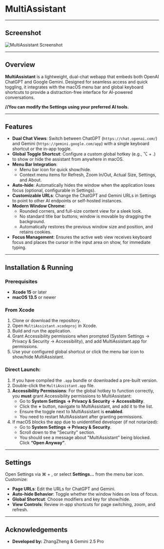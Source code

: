 # MultiAssistant

---
## Screenshot

![MultiAssistant Screenshot](https://github.com/user-attachments/assets/5b67a645-fe58-4a16-8b04-9d41a1f4914d)


---

## Overview

**MultiAssistant** is a lightweight, dual-chat webapp that embeds both OpenAI ChatGPT and Google Gemini. Designed for seamless access and quick toggling, it integrates with the macOS menu bar and global keyboard shortcuts to provide a distraction-free interface for AI-powered conversations.

**//You can modify the Settings using your preferred AI tools.**

---

## Features

- **Dual Chat Views**: Switch between ChatGPT (`https://chat.openai.com/`) and Gemini (`https://gemini.google.com/app`) with a single keyboard shortcut or the in-app toggle.
- **Global Toggle Shortcut**: Configure a custom global hotkey (e.g., ⌥ + .) to show or hide the assistant from anywhere in macOS.
- **Menu Bar Integration**:
  - Menu bar icon for quick show/hide.
  - Context menu items for Refresh, Zoom In/Out, Actual Size, Settings, and About.
- **Auto-hide**: Automatically hides the window when the application loses focus (optional, configurable in Settings).
- **Customizable URLs**: Change the ChatGPT and Gemini URLs in Settings to point to other AI endpoints or self-hosted instances.
- **Modern Window Chrome**:
  - Rounded corners, and full-size content view for a sleek look.
  - No standard title bar buttons; window is movable by dragging the background.
  - Automatically restores the previous window size and position, and retains cookies.
- **Focus Management**: Ensures the active web view receives keyboard focus and places the cursor in the input area on show, for immediate typing.

---

## Installation & Running

### Prerequisites

- **Xcode 15** or later
- **macOS 13.5** or newer

### From Xcode

1. Clone or download the repository.
2. Open `MultiAssistant.xcodeproj` in Xcode.
3. Build and run the application.
4. Grant Accessibility permissions when prompted (System Settings → Privacy & Security → Accessibility), and add MultiAssistant.app for permissions.
5. Use your configured global shortcut or click the menu bar icon to show/hide MultiAssistant.


### Direct Launch:
1. If you have compiled the `.app` bundle or downloaded a pre-built version.
2. Double-click the `MultiAssistant.app` file.
3. **Accessibility Permissions**: For the global hotkey to function correctly, you **must** grant Accessibility permissions to MultiAssistant:
    - Go to **System Settings → Privacy & Security → Accessibility**.
    - Click the **+** button, navigate to MultiAssistant, and add it to the list.
    - Ensure the toggle next to MultiAssistant is **enabled**.
    - You need to restart MultiAssistant after granting permissions.
4. If macOS blocks the app due to unidentified developer (if not notarized):
    - Go to **System Settings → Privacy & Security**.
    - Scroll down to the "Security" section.
    - You should see a message about "MultiAssistant" being blocked. Click **“Open Anyway”**.


---

## Settings

Open Settings via ⌘ + , or select **Settings...** from the menu bar icon. Customize:

- **Page URLs**: Edit the URLs for ChatGPT and Gemini.
- **Auto-hide Behavior**: Toggle whether the window hides on loss of focus.
- **Global Shortcut**: Choose modifiers and key for show/hide.
- **View Controls**: Review in-app shortcuts for page switching, zoom, and refresh.

---

## Acknowledgements

- **Developed by:** ZhangZheng & Gemini 2.5 Pro


